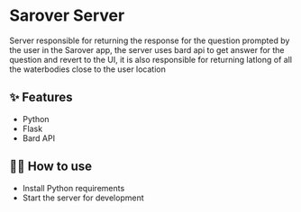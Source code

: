 # Sarover Server
Server responsible for returning the response for the question prompted by the user in the Sarover app, the server uses bard api to get answer for the question and revert to the UI, it is also responsible for returning latlong of all the waterbodies close to the user location

## ✨ Features

- Python
- Flask
- Bard API

## 💁‍♀️ How to use

- Install Python requirements
- Start the server for development 
